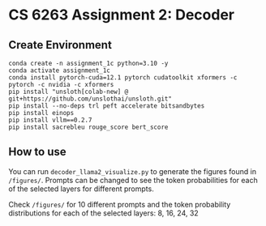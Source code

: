 # CS 6263 Assignment 2: Decoder

## Create Environment
```
conda create -n assignment_1c python=3.10 -y
conda activate assignment_1c
conda install pytorch-cuda=12.1 pytorch cudatoolkit xformers -c pytorch -c nvidia -c xformers
pip install "unsloth[colab-new] @ git+https://github.com/unslothai/unsloth.git"
pip install --no-deps trl peft accelerate bitsandbytes
pip install einops
pip install vllm==0.2.7
pip install sacrebleu rouge_score bert_score
```

## How to use
You can run `decoder_llama2_visualize.py` to generate the figures found in `/figures/`. Prompts can be changed to see the token probabilities for each of the selected layers for different prompts.

Check `/figures/` for 10 different prompts and the token probability distributions for each of the selected layers: 8, 16, 24, 32
